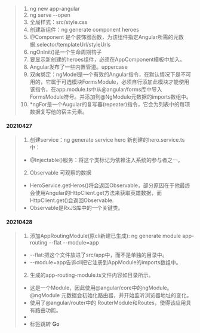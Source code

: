 > 1.  ng new app-angular   
> 2. ng serve --open
> 3. 全局样式：src/style.css
> 4. 创建新组件：ng generate component heroes
> 5. @Component 是个装饰器函数，为该组件指定Angular所需的元数据:selector/templateUrl/styleUrls
> 6. ngOnInit()是一个生命周期钩子
> 7. 要显示新创建的heroes组件，必须在AppComponent模板中加入。<app-heroes></app-heroes>
> 8. Angular发布了一些内置管道。uppercase
> 9. 双向绑定：ngModel是一个有效的Angular指令，在默认情况下是不可用的，它属于可选模块FormsModule，必须自行添加此模块才能使用该指令，在app.module.ts中从@angular/forms库中导入FormsModule符号。并添加到@NgModule元数据的imports数组中。
> 10.  *ngFor是一个Augular的复写器(repeater)指令，它会为列表中的每项数据复写他的宿主元素。

#### 20210427
> 1. 创建service：ng generate service hero
> 新创建的hero.service.ts中：   
> + @Injectable()服务：将这个类标记为依赖注入系统的参与者之一。
> 2. Observable 可观察的数据    
> + HeroService.getHeros()将会返回Observable，部分原因在于他最终会使用Angular的HttpClient.get方法来获取英雄数据，而HttpClient.get()会返回Observable.    
> + Observable是RxJS库中的一个关键类。

#### 20210428
> 1. 添加AppRoutingModule(原cli新建已生成): ng generate module app-routing --flat --module=app  
> + --flat:把这个文件放进了src/app中，而不是单独的目录中。  
> + --module=app告诉cli把它注册到AppModule的imports数组中。 
> 2. 生成的app-routing-module.ts文件内容如目录所示。    
> + 这是一个Module，因此使用@angular/core中的ngModule。@ngModule 元数据会初始化路由器，并开始监听浏览器地址的变化。
> + 使用了@angular/router中的 RouterModule和Routes，使得该应用具有路由功能。    
> + <router-outlet></router-outlet> 
> + 标签跳转 <a routerLink="/heroes">Go</a>